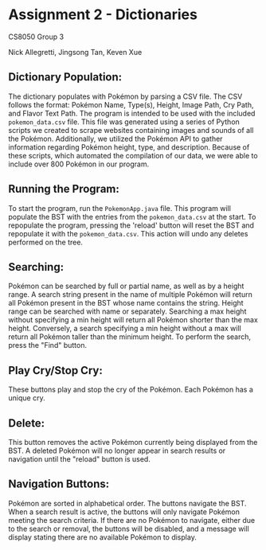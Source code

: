# Assignment 2 - Dictionaries

CS8050 Group 3

Nick Allegretti, Jingsong Tan, Keven Xue

## Dictionary Population:
The dictionary populates with Pokémon by parsing a CSV file. The CSV follows the format: Pokémon Name, Type(s), Height, Image Path, Cry Path, and Flavor Text Path. The program is intended to be used with the included `pokemon_data.csv` file. This file was generated using a series of Python scripts we created to scrape websites containing images and sounds of all the Pokémon. Additionally, we utilized the Pokémon API to gather information regarding Pokémon height, type, and description. Because of these scripts, which automated the compilation of our data, we were able to include over 800 Pokémon in our program.

## Running the Program:
To start the program, run the `PokemonApp.java` file. This program will populate the BST with the entries from the `pokemon_data.csv` at the start. To repopulate the program, pressing the 'reload' button will reset the BST and repopulate it with the `pokemon_data.csv`. This action will undo any deletes performed on the tree.

## Searching:
Pokémon can be searched by full or partial name, as well as by a height range. A search string present in the name of multiple Pokémon will return all Pokémon present in the BST whose name contains the string. Height range can be searched with name or separately. Searching a max height without specifying a min height will return all Pokémon shorter than the max height. Conversely, a search specifying a min height without a max will return all Pokémon taller than the minimum height. To perform the search, press the "Find" button.

## Play Cry/Stop Cry:
These buttons play and stop the cry of the Pokémon. Each Pokémon has a unique cry.

## Delete:
This button removes the active Pokémon currently being displayed from the BST. A deleted Pokémon will no longer appear in search results or navigation until the "reload" button is used.

## Navigation Buttons:
Pokémon are sorted in alphabetical order. The buttons navigate the BST. When a search result is active, the buttons will only navigate Pokémon meeting the search criteria. If there are no Pokémon to navigate, either due to the search or removal, the buttons will be disabled, and a message will display stating there are no available Pokémon to display.